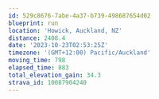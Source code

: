```yaml
---
id: 529c8676-7abe-4a37-b739-498687654d02
blueprint: run
location: 'Howick, Auckland, NZ'
distance: 2408.4
date: '2023-10-23T02:53:25Z'
timezone: '(GMT+12:00) Pacific/Auckland'
moving_time: 798
elapsed_time: 883
total_elevation_gain: 34.3
strava_id: 10087904240
---
```

